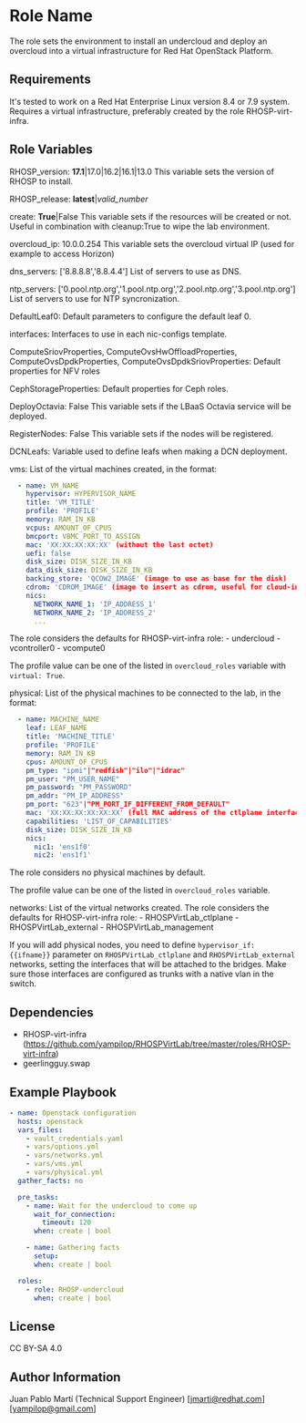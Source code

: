 Role Name
=========

The role sets the environment to install an undercloud and deploy an overcloud into a virtual infrastructure for Red Hat OpenStack Platform.

Requirements
------------

It's tested to work on a Red Hat Enterprise Linux version 8.4 or 7.9 system. Requires a virtual infrastructure, preferably created by the role RHOSP-virt-infra.

Role Variables
--------------

RHOSP_version: **17.1**|17.0|16.2|16.1|13.0
  This variable sets the version of RHOSP to install.

RHOSP_release: **latest**|*valid_number*

create: **True**|False
  This variable sets if the resources will be created or not. Useful in combination with cleanup:True to wipe the lab environment.

overcloud_ip: 10.0.0.254
  This variable sets the overcloud virtual IP (used for example to access Horizon)

dns_servers: ['8.8.8.8','8.8.4.4']
  List of servers to use as DNS.

ntp_servers: ['0.pool.ntp.org','1.pool.ntp.org','2.pool.ntp.org','3.pool.ntp.org']
  List of servers to use for NTP syncronization.

DefaultLeaf0:
  Default parameters to configure the default leaf 0.

interfaces:
  Interfaces to use in each nic-configs template.

ComputeSriovProperties, ComputeOvsHwOffloadProperties, ComputeOvsDpdkProperties, ComputeOvsDpdkSriovProperties:
  Default properties for NFV roles

CephStorageProperties:
  Default properties for Ceph roles.

DeployOctavia: False
  This variable sets if the LBaaS Octavia service will be deployed.

RegisterNodes: False
  This variable sets if the nodes will be registered.

DCNLeafs:
  Variable used to define leafs when making a DCN deployment.

vms:
  List of the virtual machines created, in the format:

```yaml
  - name: VM_NAME
    hypervisor: HYPERVISOR_NAME
    title: 'VM_TITLE'
    profile: 'PROFILE'
    memory: RAM_IN_KB
    vcpus: AMOUNT_OF_CPUS
    bmcport: VBMC_PORT_TO_ASSIGN
    mac: 'XX:XX:XX:XX:XX' (without the last octet)
    uefi: false
    disk_size: DISK_SIZE_IN_KB
    data_disk_size: DISK_SIZE_IN_KB
    backing_store: 'QCOW2_IMAGE' (image to use as base for the disk)
    cdrom: 'CDROM_IMAGE' (image to insert as cdrom, useful for cloud-init)
    nics:
      NETWORK_NAME_1: 'IP_ADDRESS_1'
      NETWORK_NAME_2: 'IP_ADDRESS_2'
      ...
```

  The role considers the defaults for RHOSP-virt-infra role:
    - undercloud
    - vcontroller0
    - vcompute0

  The profile value can be one of the listed in `overcloud_roles` variable with `virtual: True`.

physical:
  List of the physical machines to be connected to the lab, in the format:

```yaml
  - name: MACHINE_NAME
    leaf: LEAF_NAME
    title: 'MACHINE_TITLE'
    profile: 'PROFILE'
    memory: RAM_IN_KB
    cpus: AMOUNT_OF_CPUS
    pm_type: "ipmi"|"redfish"|"ilo"|"idrac"
    pm_user: "PM_USER_NAME"
    pm_password: "PM_PASSWORD"
    pm_addr: "PM_IP_ADDRESS"
    pm_port: "623"|"PM_PORT_IF_DIFFERENT_FROM_DEFAULT"
    mac: 'XX:XX:XX:XX:XX:XX' (full MAC address of the ctlplane interface)
    capabilities: 'LIST_OF_CAPABILITIES'
    disk_size: DISK_SIZE_IN_KB
    nics:
      nic1: 'ens1f0'
      nic2: 'ens1f1'
```

  The role considers no physical machines by default.

  The profile value can be one of the listed in `overcloud_roles` variable.

networks:
  List of the virtual networks created. The role considers the defaults for RHOSP-virt-infra role:
    - RHOSPVirtLab_ctlplane
    - RHOSPVirtLab_external
    - RHOSPVirtLab_management

  If you will add physical nodes, you need to define `hypervisor_if: {{ifname}}` parameter on `RHOSPVirtLab_ctlplane` and `RHOSPVirtLab_external` networks, setting the interfaces that will be attached to the bridges. Make sure those interfaces are configured as trunks with a native vlan in the switch.

Dependencies
------------

- RHOSP-virt-infra (https://github.com/yampilop/RHOSPVirtLab/tree/master/roles/RHOSP-virt-infra)
- geerlingguy.swap

Example Playbook
----------------

```yaml
- name: Openstack configuration
  hosts: openstack
  vars_files:
    - vault_credentials.yaml
    - vars/options.yml
    - vars/networks.yml
    - vars/vms.yml
    - vars/physical.yml
  gather_facts: no

  pre_tasks:
    - name: Wait for the undercloud to come up
      wait_for_connection:
        timeout: 120
      when: create | bool

    - name: Gathering facts
      setup:
      when: create | bool

  roles:
    - role: RHOSP-undercloud
      when: create | bool
```

License
-------

CC BY-SA 4.0

Author Information
------------------

Juan Pablo Martí (Technical Support Engineer) [jmarti@redhat.com][yampilop@gmail.com]
